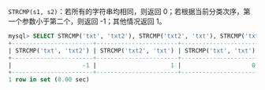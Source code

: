 `STRCMP(s1, s2)`：若所有的字符串均相同，则返回 0；若根据当前分类次序，第一个参数小于第二个，则返回 -1；其他情况返回 1。

```sql
mysql> SELECT STRCMP('txt', 'txt2'), STRCMP('txt2', 'txt'), STRCMP('txt', 'txt');
+-----------------------+-----------------------+----------------------+
| STRCMP('txt', 'txt2') | STRCMP('txt2', 'txt') | STRCMP('txt', 'txt') |
+-----------------------+-----------------------+----------------------+
|                    -1 |                     1 |                    0 |
+-----------------------+-----------------------+----------------------+
1 row in set (0.00 sec)
```

